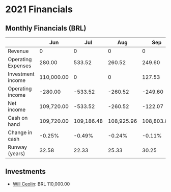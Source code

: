 # 2021 Financials

## Monthly Financials (BRL)

| |Jun|Jul|Aug|Sep|Oct|Nov|Dez|
|-|---|---|---|---|---|---|---|
|Revenue|0|0|0|0|0|0|0|
|Operating Expenses|280.00|533.52|260.52|249.60|248.40|855.27|248.40|
|Investment income|110,000.00|0|0|127.53|483.13|474.30|638.93|
|Operating income|-280.00|-533.52|-260.52|-249.60|-248.40|-855.27|-248.40|
|Net income|109,720.00|-533.52|-260.52|-122.07|234.73|-380.97|390.53|
|Cash on hand|109,720.00|109,186.48|108,925.96|108,803.89|109,038.62|108,657.65|109,048.18|
|Change in cash|-0.25%|-0.49%|-0.24%|-0.11%|0.22%|-0.35%|0.36%|
|Runway (years)|32.58|22.33|25.33|30.25|47.26|40.47|66.83|

## Investments

- [Will Ceolin](https://www.linkedin.com/in/wceolin): BRL 110,000.00
